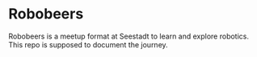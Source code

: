 # Robobeers

Robobeers is a meetup format at Seestadt to learn and explore robotics.
This repo is supposed to document the journey.
